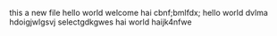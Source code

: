this a new file 
hello world
welcome
hai
cbnf;bmlfdx;
hello world dvlma
hdoigjwlgsvj
selectgdkgwes
hai world haijk4nfwe